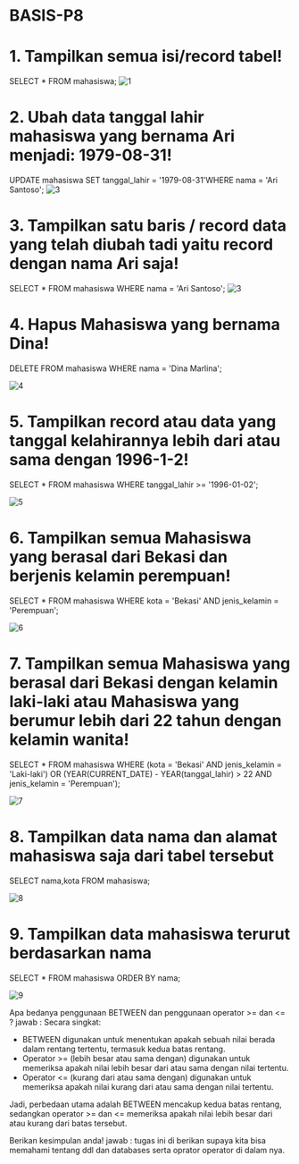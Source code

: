 # BASIS-P8
# 1. Tampilkan semua isi/record tabel!
SELECT * FROM mahasiswa;
![1](https://github.com/MUHAMMADRIZKYEFENDI/BASIS-P8/assets/168548623/2238969c-1ccd-426b-8f2f-2457d677bc73)

# 2. Ubah data tanggal lahir mahasiswa yang bernama Ari menjadi: 1979-08-31!
UPDATE mahasiswa SET tanggal_lahir = '1979-08-31'WHERE nama = 'Ari Santoso';
![3](https://github.com/MUHAMMADRIZKYEFENDI/BASIS-P8/assets/168548623/9ea21b95-3913-45a6-aa05-dfc2404fe64d)

# 3. Tampilkan satu baris / record data yang telah diubah tadi yaitu record dengan nama Ari saja!
SELECT * FROM mahasiswa WHERE nama = 'Ari Santoso';
![3](https://github.com/MUHAMMADRIZKYEFENDI/BASIS-P8/assets/168548623/9ea21b95-3913-45a6-aa05-dfc2404fe64d)

# 4. Hapus Mahasiswa yang bernama Dina!
DELETE FROM mahasiswa WHERE nama = 'Dina Marlina';

![4](https://github.com/MUHAMMADRIZKYEFENDI/BASIS-P8/assets/168548623/86c35ddc-558b-4e84-986e-48fb35a28d1b)

# 5. Tampilkan record atau data yang tanggal kelahirannya lebih dari atau sama dengan 1996-1-2!
SELECT * FROM mahasiswa WHERE tanggal_lahir >= '1996-01-02';

![5](https://github.com/MUHAMMADRIZKYEFENDI/BASIS-P8/assets/168548623/d5edf95e-ddea-45d3-acaa-29be8856bd09)
# 6. Tampilkan semua Mahasiswa yang berasal dari Bekasi dan berjenis kelamin perempuan!
SELECT * FROM mahasiswa WHERE kota = 'Bekasi' AND jenis_kelamin = 'Perempuan';

![6](https://github.com/MUHAMMADRIZKYEFENDI/BASIS-P8/assets/168548623/546b0988-c508-4dbb-99d0-d912c10b3bdd)
# 7. Tampilkan semua Mahasiswa yang berasal dari Bekasi dengan kelamin laki-laki atau Mahasiswa yang berumur lebih dari 22 tahun dengan kelamin wanita!
SELECT * FROM mahasiswa WHERE (kota = 'Bekasi' AND jenis_kelamin = 'Laki-laki') OR (YEAR(CURRENT_DATE) - YEAR(tanggal_lahir) > 22 AND jenis_kelamin = 'Perempuan');

![7](https://github.com/MUHAMMADRIZKYEFENDI/BASIS-P8/assets/168548623/41a19e69-bc2d-4b6c-ba84-a94826084721)
# 8. Tampilkan data nama dan alamat mahasiswa saja dari tabel tersebut
SELECT nama,kota FROM mahasiswa;

![8](https://github.com/MUHAMMADRIZKYEFENDI/BASIS-P8/assets/168548623/770df059-b48d-4286-aa44-62ccd2f807c5)
# 9. Tampilkan data mahasiswa terurut berdasarkan nama
SELECT * FROM mahasiswa ORDER BY nama;

![9](https://github.com/MUHAMMADRIZKYEFENDI/BASIS-P8/assets/168548623/7908ea72-5858-42fc-addd-ce8aa8f5f32c)

Apa bedanya penggunaan BETWEEN dan penggunaan operator >=
dan <= ? 
jawab : Secara singkat:

- BETWEEN digunakan untuk menentukan apakah sebuah nilai berada dalam rentang tertentu, termasuk kedua batas rentang.
- Operator >= (lebih besar atau sama dengan) digunakan untuk memeriksa apakah nilai lebih besar dari atau sama dengan nilai tertentu.
- Operator <= (kurang dari atau sama dengan) digunakan untuk memeriksa apakah nilai kurang dari atau sama dengan nilai tertentu.

Jadi, perbedaan utama adalah BETWEEN mencakup kedua batas rentang, sedangkan operator >= dan <= memeriksa apakah nilai lebih besar dari atau kurang dari batas tersebut.

Berikan kesimpulan anda!
jawab : tugas ini di berikan supaya kita bisa memahami tentang ddl dan databases serta oprator operator di dalam nya.
